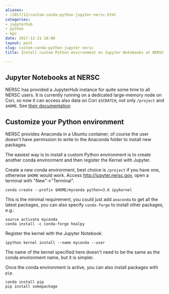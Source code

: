```yaml
---
aliases:
- /2017/12/custom-conda-python-jupyter-nersc.html
categories:
- jupyterhub
- python
- hpc
date: 2017-12-21 18:00
layout: post
slug: custom-conda-python-jupyter-nersc
title: Install custom Python environment on Jupyter Notebooks at NERSC

---
```


## Jupyter Notebooks at NERSC

NERSC has provided a JupyterHub instance for quite some time to all NERSC users.
It is currently running on a dedicated large-memory node on Cori, so now it can access also data on
Cori `$SCRATCH`, not only `/project` and `$HOME`. See [their documentation](http://www.nersc.gov/users/data-analytics/data-analytics-2/jupyter-and-rstudio/)

## Customize your Python environment

NERSC provides Anaconda in a Ubuntu container, of course the user doesn't have permission to write to the Anaconda folder to install new packages.

The easiest way is to install a custom Python environment is to create another conda environment and then register the Kernel with Jupyter.

Create a new conda environment, best choice is `/project` if you have one, otherwise `$HOME` would work.
Access <http://jupyter.nersc.gov>, open a terminal with "New"->"Terminal".

    conda create --prefix $HOME/myconda python=3.6 ipykernel

This is the minimal requirement, you could just add `anaconda` to get all the latest packages, you can also specify `conda-forge` to install other packages, e.g.:

    source activate myconda
    conda install -c conda-forge healpy

Register the kernel with the Jupyter Notebook:

    ipython kernel install --name myconda --user

The name of the kernel specified here doesn't need to be the same as the conda environment name, but it is simpler.

Once the conda environment is active, you can also install packages with `pip`.

    conda install pip
    pip install somepackage
